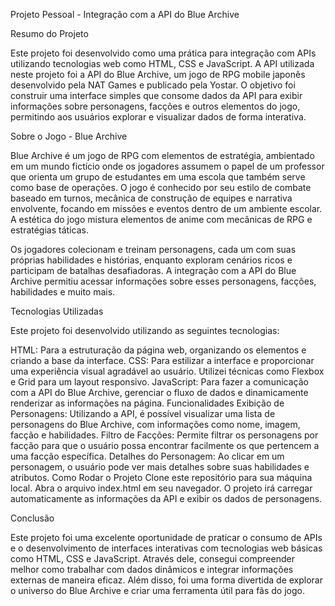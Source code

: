 Projeto Pessoal - Integração com a API do Blue Archive

Resumo do Projeto

Este projeto foi desenvolvido como uma prática para integração com APIs utilizando tecnologias web como HTML, CSS e JavaScript. A API utilizada neste projeto foi a API do Blue Archive, um jogo de RPG mobile japonês desenvolvido pela NAT Games e publicado pela Yostar. O objetivo foi construir uma interface simples que consome dados da API para exibir informações sobre personagens, facções e outros elementos do jogo, permitindo aos usuários explorar e visualizar dados de forma interativa.

Sobre o Jogo - Blue Archive

Blue Archive é um jogo de RPG com elementos de estratégia, ambientado em um mundo fictício onde os jogadores assumem o papel de um professor que orienta um grupo de estudantes em uma escola que também serve como base de operações. O jogo é conhecido por seu estilo de combate baseado em turnos, mecânica de construção de equipes e narrativa envolvente, focando em missões e eventos dentro de um ambiente escolar. A estética do jogo mistura elementos de anime com mecânicas de RPG e estratégias táticas.

Os jogadores colecionam e treinam personagens, cada um com suas próprias habilidades e histórias, enquanto exploram cenários ricos e participam de batalhas desafiadoras. A integração com a API do Blue Archive permitiu acessar informações sobre esses personagens, facções, habilidades e muito mais.

Tecnologias Utilizadas

Este projeto foi desenvolvido utilizando as seguintes tecnologias:

HTML: Para a estruturação da página web, organizando os elementos e criando a base da interface.
CSS: Para estilizar a interface e proporcionar uma experiência visual agradável ao usuário. Utilizei técnicas como Flexbox e Grid para um layout responsivo.
JavaScript: Para fazer a comunicação com a API do Blue Archive, gerenciar o fluxo de dados e dinamicamente renderizar as informações na página.
Funcionalidades
Exibição de Personagens: Utilizando a API, é possível visualizar uma lista de personagens do Blue Archive, com informações como nome, imagem, facção e habilidades.
Filtro de Facções: Permite filtrar os personagens por facção para que o usuário possa encontrar facilmente os que pertencem a uma facção específica.
Detalhes do Personagem: Ao clicar em um personagem, o usuário pode ver mais detalhes sobre suas habilidades e atributos.
Como Rodar o Projeto
Clone este repositório para sua máquina local.
Abra o arquivo index.html em seu navegador.
O projeto irá carregar automaticamente as informações da API e exibir os dados de personagens.

Conclusão

Este projeto foi uma excelente oportunidade de praticar o consumo de APIs e o desenvolvimento de interfaces interativas com tecnologias web básicas como HTML, CSS e JavaScript. Através dele, consegui compreender melhor como trabalhar com dados dinâmicos e integrar informações externas de maneira eficaz. Além disso, foi uma forma divertida de explorar o universo do Blue Archive e criar uma ferramenta útil para fãs do jogo.
